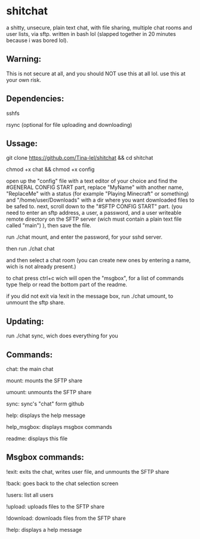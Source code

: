 # shitchat
a shitty, unsecure, plain text chat, with file sharing, multiple chat rooms and user lists, via sftp. written in bash lol (slapped together in 20 minutes because i was bored lol).

Warning:
-
This is not secure at all, and you should NOT use this at all lol. use this at your own risk.

Dependencies:
-
sshfs

rsync (optional for file uploading and downloading)

Ussage:
-

git clone https://github.com/Tina-lel/shitchat && cd shitchat

chmod +x chat && chmod +x config

open up the "config" file with a text editor of your choice and find the #GENERAL CONFIG START part, replace "MyName" with another name, "ReplaceMe" with a status (for example "Playing Minecraft" or something) and "/home/user/Downloads" with a dir where you want downloaded files to be safed to. next, scroll down to the "#SFTP CONFIG START" part. (you need to enter an sftp address, a user, a password, and a user writeable remote directory on the SFTP server (wich must contain a plain text file called "main") ), then save the file.

run ./chat mount, and enter the password, for your sshd server.

then run ./chat chat

and then select a chat room (you can create new ones by entering a name, wich is not already present.)

to chat press ctrl+c wich will open the "msgbox", for a list of commands type !help or read the bottom part of the readme.

if you did not exit via !exit in the message box, run ./chat umount, to unmount the sftp share.

Updating:
-

run ./chat sync, wich does everything for you

Commands:
-

chat: the main chat

mount: mounts the SFTP share

umount: unmounts the SFTP share

sync: sync's "chat" form github

help: displays the help message

help_msgbox: displays msgbox commands

readme: displays this file

Msgbox commands:
-

!exit: exits the chat, writes user file, and unmounts the SFTP share

!back: goes back to the chat selection screen

!users: list all users

!upload: uploads files to the SFTP share

!download: downloads files from the SFTP share

!help: displays a help message
